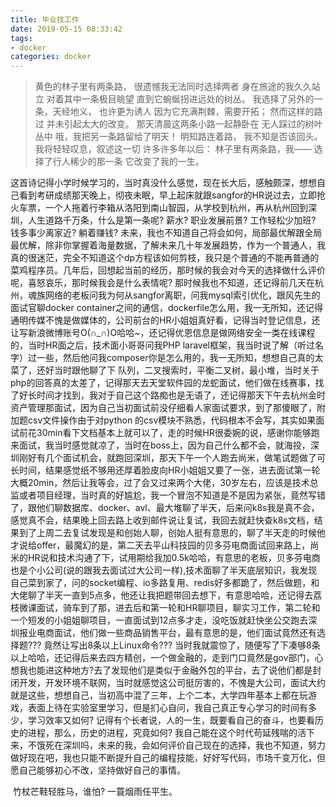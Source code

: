```yaml
---
title: 毕业找工作
date: 2019-05-15 08:33:42
tags:
- docker
categories: docker
---
```


> 黄色的林子里有两条路，
> 很遗憾我无法同时选择两者
> 身在旅途的我久久站立
> 对着其中一条极目眺望
> 直到它蜿蜒拐进远处的树丛。
> 我选择了另外的一条，天经地义，
> 也许更为诱人
> 因为它充满荆棘，需要开拓；
> 然而这样的路过
> 并未引起太大的改变。
> 那天清晨这两条小路一起静卧在
> 无人踩过的树叶丛中
> 哦，我把另一条路留给了明天！
> 明知路连着路，
> 我不知是否该回头。
> 我将轻轻叹息，叙述这一切
> 许多许多年以后：
> 林子里有两条路，我——
> 选择了行人稀少的那一条
> 它改变了我的一生。

<!-- more -->

​		这首诗记得小学时候学习的，当时真没什么感觉，现在长大后，感触颇深，想想自己看到考研成绩那天晚上，彻夜未眠，早上起床就跟sangfor的HR说过去，立即抢火车票，一个人拖着行李箱从洛阳到南山智园，从学校到杭州，再从杭州回到深圳，人生道路千万条，什么是第一条呢? 薪水? 职业发展前景? 工作轻松少加班? 钱多事少离家近? 躺着赚钱? 未来，我也不知道自己将会如何，局部最优解跟全局最优解，除非你掌握着海量数据，了解未来几十年发展趋势，作为一个普通人，我真的很迷茫，完全不知道这个dp方程该如何剪枝，我只是个普通的不能再普通的菜鸡程序员。
​		几年后，回想起当前的经历，那时候的我会对今天的选择做什么评价呢，喜怒哀乐，那时候我会是什么表情呢? 那时候我也不知道，还记得前几天在杭州，魂族网络的老板问我为何从sangfor离职，问我mysql索引优化，跟风先生的面试官聊docker container之间的通信，dockerfile怎么用，我一无所知，还记得通明传媒不愧是做媒体的，公司前台的HR小姐姐真好看，记得当时登记信息，还让写新浪微博账号O(∩_∩)O哈哈~，还记得优恩信息是做网络安全一类在线课程的，当时HR面之后，技术面小哥哥问我PHP   laravel框架，我当时说了解（听过名字）过一些，然后他问我composer你是怎么用的，我一无所知，想想自己真的太菜了，还好当时跟他聊了下 队列，二叉搜索时，平衡二叉树，最小堆，当时关于php的回答真的太差了，记得那天去天堂软件园的龙蛇面试，他们做在线赛事，找了好长时间才找到，我对于自己这个路痴也是无语了，还记得那天下午去杭州金时资产管理那面试，因为自己当初面试前没仔细看人家面试要求，到了那傻眼了，附加题csv文件操作由于对python 的csv模块不熟悉，代码根本不会写，其实如果面试前花30min看下文档基本上就可以了，走的时候HR很委婉的说，感谢你能够跑来面试，我当时感觉就凉了，当时在boss上，因为自己什么都不会，就海投，深圳刚好有几个面试机会，就跑回深圳，那天下午一个人跑去尚米，做笔试题做了可长时间，结果感觉纸不够用还厚着脸皮向HR小姐姐又要了一张，进去面试第一轮大概20min，然后让我等会，过了会又过来两个大佬，30岁左右，应该是技术总监或者项目经理，当时真的好尴尬，我一个冒泡不知道是不是因为紧张，竟然写错了，跟他们聊数据库、docker、avl、最大堆聊了半天，后来问k8s我是真不会，感觉真不会，结果晚上回去路上收到邮件说让复试，我回去就赶快查k8s文档，结果到了上周二去复试发现是和创始人聊，创始人挺有意思的，聊了半天走的时候他才说给offer，最魔幻的是，第二天去平山科技园的贝多芬电商面试回来路上，尚米的HR说和技术沟通了下，试用期给我加0.5k哈哈，有意思的老板，贝多芬电商也是个小公司(说的跟我去面试过大公司一样),技术面聊了半天底层知识，我发现自己菜到家了，问的socket编程、io多路复用、redis好多都跪了，然后做题，和大佬聊了半天一直到5点多，他还让我把题带回去想下，有意思哈哈，还记得去荔枝微课面试，骑车到了那，进去后和第一轮和HR聊项目，聊实习工作，第二轮和一个短发的小姐姐聊项目，一直面试到12点多才走，没吃饭就赶快坐公交跑去深圳报业电商面试，他们做一些商品销售平台，最有意思的是，他们面试竟然还有选择题??? 竟然让写出8条以上Linux命令??? 当时我就震惊了，随便写了下凑够8条以上哈哈，还记得后来去四方精创，一个做金融的，走到门口竟然是gov部门，心想我也能进这种地方?去了发现他们是类似于金融外包的平台，去了说他们都是封闭开发，开发环境不联网，当时就感觉这公司挺厉害的，不愧是大公司，面试大约就是这些，想想自己，当初高中混了三年，上个二本，大学四年基本上都在玩游戏，表面上待在实验室里学习，但是扪心自问，我自己真正专心学习的时间有多少，学习效率又如何? 记得有个长者说，人的一生，既要看自己的奋斗，也要看历史的进程，那么，历史的进程，究竟如何? 我自己能在这个时代苟延残喘的活下来，不饿死在深圳吗，未来的我，会如何评价自己现在的选择，我也不知道，努力做好现在吧，我也只能不断提升自己的编程技能，好好写代码，市场千变万化，但愿自己能够初心不改，坚持做好自己的事情。

​	竹杖芒鞋轻胜马，谁怕? 一蓑烟雨任平生。